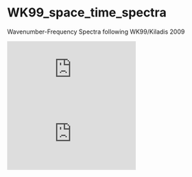 # WK99_space_time_spectra
Wavenumber-Frequency Spectra following WK99/Kiladis 2009
 
![first eq](https://latex.codecogs.com/gif.latex?%5Cbg_white%20%5Chuge%20%5Cfrac%7B%5Csqrt%7Bgh_e%7D%7D%7B%5Cbeta%7D%28%5Cfrac%7B%5Comega%5E2%7D%7Bgh_e%7D-k%5E2-%5Cfrac%7Bk%7D%7B%5Comega%7D%5Cbeta%29%3D2n&plus;1)
![sec eq](https://latex.codecogs.com/gif.latex?%5Cbg_white%20%5Chuge%20n%3D-1%2C0%2C1%2C2%2C3%2C4.%20%5C%3B%5C%3B%5C%3B%20h_e%20%3D%2012%2C25%2C50%2C90m.%20%5C%5C%20%5Cbeta%20%3D%202.28%20%5Ctimes%2010%5E%7B-11%7D%20s%5E%7B-1%7D%20%5C%3B%5C%3B%5C%3B%20g%3D9.8%20ms%5E%7B-1%7D)


